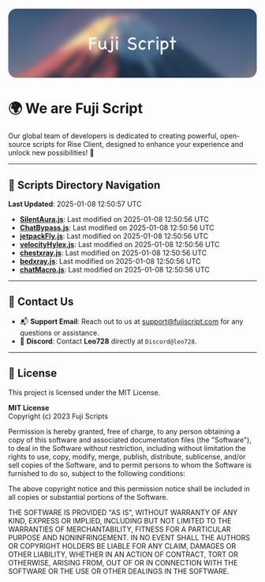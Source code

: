 ![Banner](.github/b.webp)

# 🌍 **We are Fuji Script**

Our global team of developers is dedicated to creating powerful, open-source scripts for Rise Client, designed to enhance your experience and unlock new possibilities! 🌟

---
<!-- SCRIPTS_NAVIGATION_START -->
## 📂 **Scripts Directory Navigation**

**Last Updated**: 2025-01-08 12:50:57 UTC

- **[SilentAura.js](scripts/SilentAura.js)**: Last modified on 2025-01-08 12:50:56 UTC
- **[ChatBypass.js](scripts/ChatBypass.js)**: Last modified on 2025-01-08 12:50:56 UTC
- **[jetpackFly.js](scripts/jetpackFly.js)**: Last modified on 2025-01-08 12:50:56 UTC
- **[velocityHylex.js](scripts/velocityHylex.js)**: Last modified on 2025-01-08 12:50:56 UTC
- **[chestxray.js](scripts/chestxray.js)**: Last modified on 2025-01-08 12:50:56 UTC
- **[bedxray.js](scripts/bedxray.js)**: Last modified on 2025-01-08 12:50:56 UTC
- **[chatMacro.js](scripts/chatMacro.js)**: Last modified on 2025-01-08 12:50:56 UTC

<!-- SCRIPTS_NAVIGATION_END -->

---

## 💬 **Contact Us**  
- 📬 **Support Email**: Reach out to us at [support@fujiscript.com](mailto:support@fujiscript.com) for any questions or assistance.  
- 💬 **Discord**: Contact **Leo728** directly at `Discord@leo728`.

---

## 📜 **License**

This project is licensed under the MIT License.  

**MIT License**  
Copyright (c) 2023 Fuji Scripts  

Permission is hereby granted, free of charge, to any person obtaining a copy of this software and associated documentation files (the "Software"), to deal in the Software without restriction, including without limitation the rights to use, copy, modify, merge, publish, distribute, sublicense, and/or sell copies of the Software, and to permit persons to whom the Software is furnished to do so, subject to the following conditions:  

The above copyright notice and this permission notice shall be included in all copies or substantial portions of the Software.  

THE SOFTWARE IS PROVIDED "AS IS", WITHOUT WARRANTY OF ANY KIND, EXPRESS OR IMPLIED, INCLUDING BUT NOT LIMITED TO THE WARRANTIES OF MERCHANTABILITY, FITNESS FOR A PARTICULAR PURPOSE AND NONINFRINGEMENT. IN NO EVENT SHALL THE AUTHORS OR COPYRIGHT HOLDERS BE LIABLE FOR ANY CLAIM, DAMAGES OR OTHER LIABILITY, WHETHER IN AN ACTION OF CONTRACT, TORT OR OTHERWISE, ARISING FROM, OUT OF OR IN CONNECTION WITH THE SOFTWARE OR THE USE OR OTHER DEALINGS IN THE SOFTWARE.  
